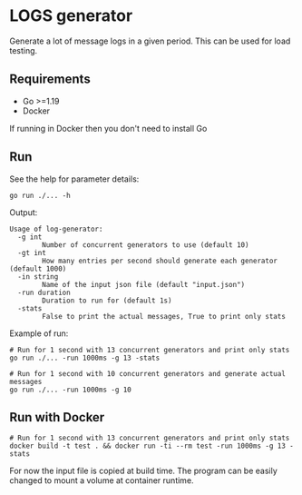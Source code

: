 # LOGS generator

Generate a lot of message logs in a given period. This can be used for load testing.

## Requirements

- Go >=1.19
- Docker

If running in Docker then you don't need to install Go

## Run

See the help for parameter details:

```
go run ./... -h
```

Output:

```
Usage of log-generator:
  -g int
        Number of concurrent generators to use (default 10)
  -gt int
        How many entries per second should generate each generator (default 1000)
  -in string
        Name of the input json file (default "input.json")
  -run duration
        Duration to run for (default 1s)
  -stats
        False to print the actual messages, True to print only stats
```


Example of run: 

```
# Run for 1 second with 13 concurrent generators and print only stats
go run ./... -run 1000ms -g 13 -stats

# Run for 1 second with 10 concurrent generators and generate actual messages
go run ./... -run 1000ms -g 10
```

## Run with Docker

```
# Run for 1 second with 13 concurrent generators and print only stats
docker build -t test . && docker run -ti --rm test -run 1000ms -g 13 -stats
```

For now the input file is copied at build time. The program can be easily changed to mount a volume at container runtime.